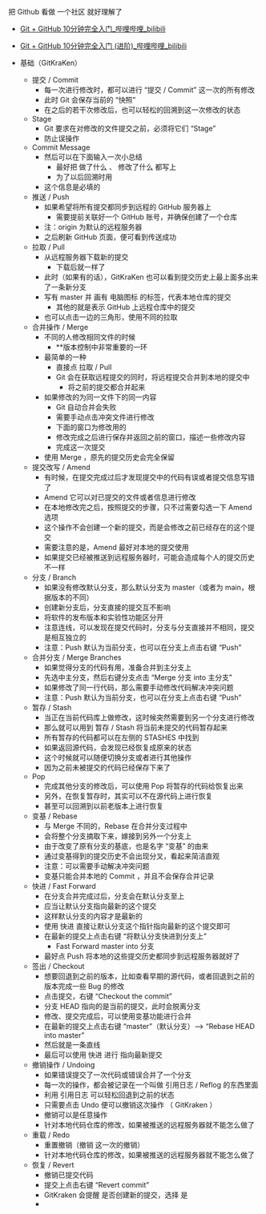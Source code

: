 
把 Github 看做 一个社区 就好理解了

- [Git + GitHub 10分钟完全入门\_哔哩哔哩\_bilibili](https://www.bilibili.com/video/BV1KD4y1S7FL)
- [Git + GitHub 10分钟完全入门 (进阶)\_哔哩哔哩\_bilibili](https://www.bilibili.com/video/BV1hA411v7qX/)


- 基础（GitKraKen）
	- 提交 / Commit
		- 每一次进行修改时，都可以进行 “提交 / Commit” 这一次的所有修改
		- 此时 Git 会保存当前的 “快照”
		- 在之后的若干次修改后，也可以轻松的回溯到这一次修改的状态
	- Stage
		- Git 要求在对修改的文件提交之前，必须将它们 “Stage”
		- 防止误操作
	- Commit Message
		- 然后可以在下面输入一次小总结
			- 最好把 做了什么 、 修改了什么 都写上
			- 为了以后回溯时用
		- 这个信息是必填的
	- 推送 / Push
		- 如果希望将所有提交都同步到远程的 GitHub 服务器上
			- 需要提前关联好一个 GitHub 账号，并确保创建了一个仓库
		-  注：origin 为默认的远程服务器
		- 之后刷新 GitHub 页面，便可看到传送成功
	- 拉取 / Pull
		- 从远程服务器下载新的提交
			- 下载后就一样了
		- 此时（如果有的话），GitKraKen 也可以看到提交历史上最上面多出来了一条新分支
		- 写有 master 并 画有 电脑图标 的标签，代表本地仓库的提交
			- 其他的就是表示 GitHub 上远程仓库中的提交
		- 也可以点击一边的三角形，使用不同的拉取
	- 合并操作 / Merge
		- 不同的人修改相同文件的时候
			- **版本控制中非常重要的一环
		- 最简单的一种
			- 直接点 拉取 / Pull 
			- Git 会在获取远程提交的同时，将远程提交合并到本地的提交中
				- 将之前的提交都合并起来
		- 如果修改的为同一文件下的同一内容
			- Git 自动合并会失败
			- 需要手动点击冲突文件进行修改
			- 下面的窗口为修改用的
			- 修改完成之后进行保存并返回之前的窗口，描述一些修改内容
			- 完成这一次提交
		- 使用 Merge ，原先的提交历史会完全保留
	- 提交改写 / Amend
		- 有时候，在提交完成过后才发现提交中的代码有误或者提交信息写错了
		- Amend 它可以对已提交的文件或者信息进行修改
		- 在本地修改完之后，按照提交的步骤，只不过需要勾选一下 Amend 选项
		- 这个操作不会创建一个新的提交，而是会修改之前已经存在的这个提交
		- 需要注意的是，Amend 最好对本地的提交使用
		- 如果提交已经被推送到远程服务器时，可能会造成每个人的提交历史不一样
	- 分支 / Branch
		- 如果没有修改默认分支，那么默认分支为 master（或者为 main，根据版本的不同）
		- 创建新分支后，分支直接的提交互不影响
		- 将软件的发布版本和实验性功能区分开
		- 注意连线，可以发现在提交代码时，分支与分支直接并不相同，提交是相互独立的
		- 注意：Push 默认为当前分支，也可以在分支上点击右键 “Push”
	- 合并分支 / Merge Branches
		- 如果觉得分支的代码有用，准备合并到主分支上
		- 先选中主分支，然后右键分支点击 “Merge 分支 into 主分支”
		- 如果修改了同一行代码，那么需要手动修改代码解决冲突问题
		- 注意：Push 默认为当前分支，也可以在分支上点击右键 “Push”
	- 暂存 / Stash
		- 当正在当前代码库上做修改，这时候突然需要到另一个分支进行修改
		- 那么就可以用到 暂存 / Stash 将当前未提交的代码暂存起来
		- 所有暂存的代码都可以在左侧的 STASHES 中找到
		- 如果返回源代码，会发现已经恢复成原来的状态
		- 这个时候就可以随便切换分支或者进行其他操作
		- 因为之前未被提交的代码已经保存下来了
	- Pop
		- 完成其他分支的修改后，可以使用 Pop 将暂存的代码给恢复出来
		- 另外，在恢复暂存时，其实可以不在源代码上进行恢复
		- 甚至可以回溯到以前老版本上进行恢复
	- 变基 / Rebase
		- 与 Merge 不同的，Rebase 在合并分支过程中
		- 会将整个分支摘取下来，嫁接到另外一个分支上
		- 由于改变了原有分支的基底，也是名字 “变基” 的由来
		- 通过变基得到的提交历史不会出现分叉，看起来简洁直观
		- 注意：可以需要手动解决冲突问题
		- 变基只能合并本地的 Commit ，并且不会保存合并记录
	- 快进 / Fast Forward
		- 在分支合并完成过后，分支会在默认分支至上
		- 应当让默认分支指向最新的这个提交
		- 这样默认分支的内容才是最新的
		- 使用 快进 直接让默认分支这个指针指向最新的这个提交即可
		- 在最新的提交上点击右键 “将默认分支快进到分支上”
			- Fast Forward master into 分支
		- 最好点 Push 将本地的这些提交历史都同步到远程服务器就好了
	- 签出 / Checkout
		- 想要回退到之前的版本，比如查看早期的源代码，或者回退到之前的版本完成一些 Bug 的修改
		- 点击提交，右键 “Checkout the commit”
		- 分支 HEAD 指向的是当前的提交，此时会脱离分支
		- 修改、提交完成后，可以使用变基功能进行合并
		- 在最新的提交上点击右键 “master”（默认分支）—> “Rebase HEAD into master”
		- 然后就是一条直线
		- 最后可以使用 快进 进行 指向最新提交
	- 撤销操作 / Undoing
		-  如果错误提交了一次代码或错误合并了一个分支
		- 每一次的操作，都会被记录在一个叫做 引用日志 / Reflog 的东西里面
		- 利用 引用日志 可以轻松回退到之前的状态
		- 只需要点击 Undo 便可以撤销这次操作 （ GitKraken ）
		- 撤销可以是任意操作
		- 针对本地代码仓库的修改，如果被推送的远程服务器就不能怎么做了
	- 重载 / Redo
		- 重置撤销（撤销 这一次的撤销）
		- 针对本地代码仓库的修改，如果被推送的远程服务器就不能怎么做了
	- 恢复 / Revert
		- 撤销已提交代码
		- 提交上点击右键 “Revert commit”
		- GitKraken 会提醒 是否创建新的提交，选择 是
		- 

